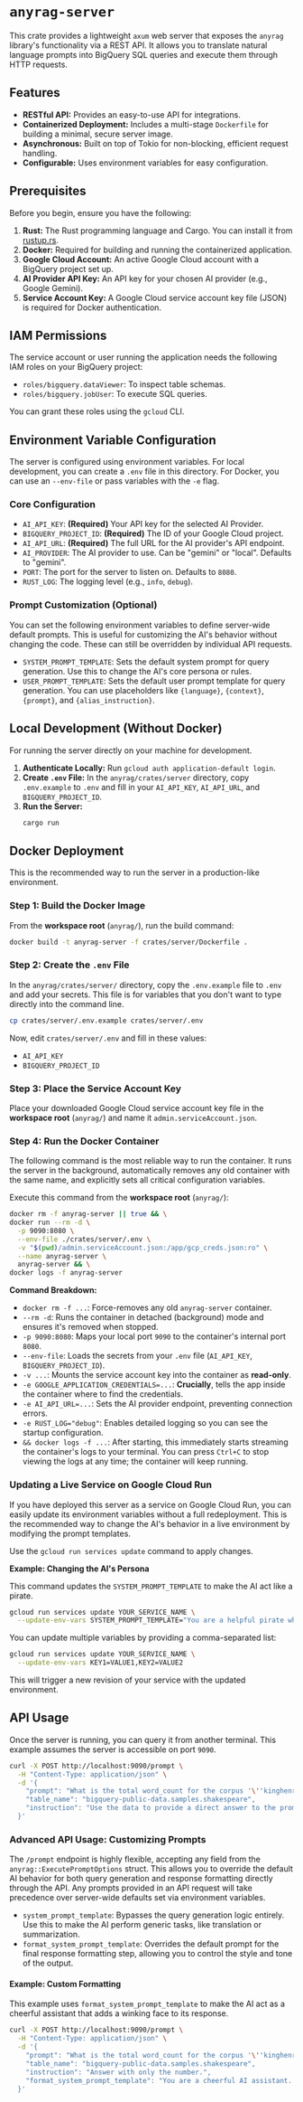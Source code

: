 # `anyrag-server`

This crate provides a lightweight `axum` web server that exposes the `anyrag` library's functionality via a REST API. It allows you to translate natural language prompts into BigQuery SQL queries and execute them through HTTP requests.

## Features

*   **RESTful API:** Provides an easy-to-use API for integrations.
*   **Containerized Deployment:** Includes a multi-stage `Dockerfile` for building a minimal, secure server image.
*   **Asynchronous:** Built on top of Tokio for non-blocking, efficient request handling.
*   **Configurable:** Uses environment variables for easy configuration.

## Prerequisites

Before you begin, ensure you have the following:

1.  **Rust:** The Rust programming language and Cargo. You can install it from [rustup.rs](https://rustup.rs/).
2.  **Docker:** Required for building and running the containerized application.
3.  **Google Cloud Account:** An active Google Cloud account with a BigQuery project set up.
4.  **AI Provider API Key:** An API key for your chosen AI provider (e.g., Google Gemini).
5.  **Service Account Key:** A Google Cloud service account key file (JSON) is required for Docker authentication.

## IAM Permissions

The service account or user running the application needs the following IAM roles on your BigQuery project:

*   `roles/bigquery.dataViewer`: To inspect table schemas.
*   `roles/bigquery.jobUser`: To execute SQL queries.

You can grant these roles using the `gcloud` CLI.

## Environment Variable Configuration

The server is configured using environment variables. For local development, you can create a `.env` file in this directory. For Docker, you can use an `--env-file` or pass variables with the `-e` flag.

### Core Configuration
-   `AI_API_KEY`: **(Required)** Your API key for the selected AI Provider.
-   `BIGQUERY_PROJECT_ID`: **(Required)** The ID of your Google Cloud project.
-   `AI_API_URL`: **(Required)** The full URL for the AI provider's API endpoint.
-   `AI_PROVIDER`: The AI provider to use. Can be "gemini" or "local". Defaults to "gemini".
-   `PORT`: The port for the server to listen on. Defaults to `8080`.
-   `RUST_LOG`: The logging level (e.g., `info`, `debug`).

### Prompt Customization (Optional)
You can set the following environment variables to define server-wide default prompts. This is useful for customizing the AI's behavior without changing the code. These can still be overridden by individual API requests.

-   `SYSTEM_PROMPT_TEMPLATE`: Sets the default system prompt for query generation. Use this to change the AI's core persona or rules.
-   `USER_PROMPT_TEMPLATE`: Sets the default user prompt template for query generation. You can use placeholders like `{language}`, `{context}`, `{prompt}`, and `{alias_instruction}`.

## Local Development (Without Docker)

For running the server directly on your machine for development.

1.  **Authenticate Locally:** Run `gcloud auth application-default login`.
2.  **Create `.env` File:** In the `anyrag/crates/server` directory, copy `.env.example` to `.env` and fill in your `AI_API_KEY`, `AI_API_URL`, and `BIGQUERY_PROJECT_ID`.
3.  **Run the Server:**
    ```sh
    cargo run
    ```

## Docker Deployment

This is the recommended way to run the server in a production-like environment.

### Step 1: Build the Docker Image

From the **workspace root** (`anyrag/`), run the build command:

```sh
docker build -t anyrag-server -f crates/server/Dockerfile .
```

### Step 2: Create the `.env` File

In the `anyrag/crates/server/` directory, copy the `.env.example` file to `.env` and add your secrets. This file is for variables that you don't want to type directly into the command line.

```sh
cp crates/server/.env.example crates/server/.env
```

Now, edit `crates/server/.env` and fill in these values:
*   `AI_API_KEY`
*   `BIGQUERY_PROJECT_ID`

### Step 3: Place the Service Account Key

Place your downloaded Google Cloud service account key file in the **workspace root** (`anyrag/`) and name it `admin.serviceAccount.json`.

### Step 4: Run the Docker Container

The following command is the most reliable way to run the container. It runs the server in the background, automatically removes any old container with the same name, and explicitly sets all critical configuration variables.

Execute this command from the **workspace root** (`anyrag/`):

```sh
docker rm -f anyrag-server || true && \
docker run --rm -d \
  -p 9090:8080 \
  --env-file ./crates/server/.env \
  -v "$(pwd)/admin.serviceAccount.json:/app/gcp_creds.json:ro" \
  --name anyrag-server \
  anyrag-server && \
docker logs -f anyrag-server
```

**Command Breakdown:**
*   `docker rm -f ...`: Force-removes any old `anyrag-server` container.
*   `--rm -d`: Runs the container in detached (background) mode and ensures it's removed when stopped.
*   `-p 9090:8080`: Maps your local port `9090` to the container's internal port `8080`.
*   `--env-file`: Loads the secrets from your `.env` file (`AI_API_KEY`, `BIGQUERY_PROJECT_ID`).
*   `-v ...`: Mounts the service account key into the container as **read-only**.
*   `-e GOOGLE_APPLICATION_CREDENTIALS=...`: **Crucially**, tells the app inside the container where to find the credentials.
*   `-e AI_API_URL=...`: Sets the AI provider endpoint, preventing connection errors.
*   `-e RUST_LOG="debug"`: Enables detailed logging so you can see the startup configuration.
*   `&& docker logs -f ...`: After starting, this immediately starts streaming the container's logs to your terminal. You can press `Ctrl+C` to stop viewing the logs at any time; the container will keep running.

### Updating a Live Service on Google Cloud Run

If you have deployed this server as a service on Google Cloud Run, you can easily update its environment variables without a full redeployment. This is the recommended way to change the AI's behavior in a live environment by modifying the prompt templates.

Use the `gcloud run services update` command to apply changes.

**Example: Changing the AI's Persona**

This command updates the `SYSTEM_PROMPT_TEMPLATE` to make the AI act like a pirate.

```sh
gcloud run services update YOUR_SERVICE_NAME \
  --update-env-vars SYSTEM_PROMPT_TEMPLATE="You are a helpful pirate who always responds in pirate slang."
```

You can update multiple variables by providing a comma-separated list:

```sh
gcloud run services update YOUR_SERVICE_NAME \
  --update-env-vars KEY1=VALUE1,KEY2=VALUE2
```

This will trigger a new revision of your service with the updated environment.

## API Usage

Once the server is running, you can query it from another terminal. This example assumes the server is accessible on port `9090`.

```sh
curl -X POST http://localhost:9090/prompt \
  -H "Content-Type: application/json" \
  -d '{
    "prompt": "What is the total word_count for the corpus '\''kinghenryv'\''?",
    "table_name": "bigquery-public-data.samples.shakespeare",
    "instruction": "Use the data to provide a direct answer to the prompt. Form a natural-sounding sentence. Use thousand format for number."
  }'
```

### Advanced API Usage: Customizing Prompts

The `/prompt` endpoint is highly flexible, accepting any field from the `anyrag::ExecutePromptOptions` struct. This allows you to override the default AI behavior for both query generation and response formatting directly through the API. Any prompts provided in an API request will take precedence over server-wide defaults set via environment variables.

-   `system_prompt_template`: Bypasses the query generation logic entirely. Use this to make the AI perform generic tasks, like translation or summarization.
-   `format_system_prompt_template`: Overrides the default prompt for the final response formatting step, allowing you to control the style and tone of the output.

#### Example: Custom Formatting

This example uses `format_system_prompt_template` to make the AI act as a cheerful assistant that adds a winking face to its response.

```sh
curl -X POST http://localhost:9090/prompt \
  -H "Content-Type: application/json" \
  -d '{
    "prompt": "What is the total word_count for the corpus '\''kinghenryv'\''?",
    "table_name": "bigquery-public-data.samples.shakespeare",
    "instruction": "Answer with only the number.",
    "format_system_prompt_template": "You are a cheerful AI assistant. You always add a winking face ;) at the end of your response."
  }'
```
